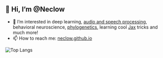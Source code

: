 ## 👋 Hi, I’m @Neclow
- 👀 I’m interested in deep learning, [audio and speech processing](https://doi.org/10.1109/ICASSP43922.2022.9747348), behavioral neuroscience, [phylogenetics](https://arxiv.org/abs/2306.05739), learning cool [Jax](https://github.com/google/jax) tricks and much more!
- 📫 How to reach me: [neclow.github.io](https://neclow.github.io)

 <!-- ![Anurag's GitHub stats](https://github-readme-stats-git-masterrstaa-rickstaa.vercel.app/api?username=Neclow&count_private=true)" --->

![Top Langs](https://github-readme-stats.vercel.app/api/top-langs/?username=Neclow&layout=compact&hide=m&size_weight=0.09&count_weight=0.91)

<!---
Neclow/Neclow is a ✨ special ✨ repository because its `README.md` (this file) appears on your GitHub profile.
You can click the Preview link to take a look at your changes.

